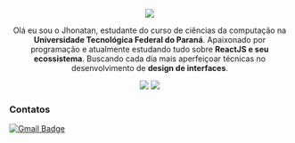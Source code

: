 <p align="center">
<img src="https://i.ibb.co/dDPGKvk/Untitled-2.png" alt"Jhonatan Banner GitHub" />
</p>

<p align="center">
Olá eu sou o Jhonatan, estudante do curso de ciências da computação na <b>Universidade Tecnológica Federal do Paraná</b>. Apaixonado por programação e atualmente estudando tudo sobre <b>ReactJS e seu ecossistema</b>. Buscando cada dia mais aperfeiçoar técnicas no desenvolvimento de <b>design de interfaces</b>.
</p>

<p align="center">
<img src="https://github-readme-stats.vercel.app/api?username=jhonatancunha&show_icons=true&theme=&hide=issues" />
<img src="https://github-readme-stats.vercel.app/api/top-langs/?username=jhonatancunha&layout=compact&theme=" />
</p>

### Contatos
 [![Gmail Badge](https://img.shields.io/badge/-Gmail-c14438?style=flat-square&logo=Gmail&logoColor=white&link=mailto:jhonatancunha@alunos.utfpr.edu.br)](mailto:jhonatancunha@alunos.utfpr.edu.br)



 
